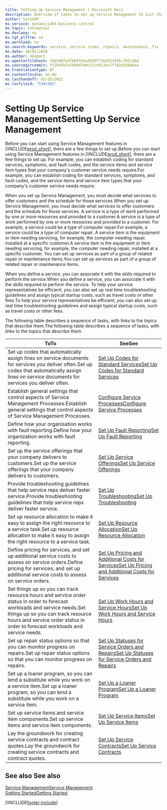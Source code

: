 ```yaml
---
title: Setting Up Service Management | Microsoft Docs
description: Overview of tasks to set up Service Management to suit the way that your organisations manages its services.
author: SorenGP
ms.service: dynamics365-business-central
ms.topic: conceptual
ms.devlang: na
ms.tgt_pltfrm: na
ms.workload: na
ms.search.keywords: service, service items, repairs, maintenance, fix
ms.date: 10/01/2020
ms.author: edupont
ms.openlocfilehash: fdb540fa5fbbf91da2b59f71b3523fd5c702c3bd
ms.sourcegitcommit: ff2b55b7e790447e0c1fcd5c2ec7f7610338ebaa
ms.translationtype: HT
ms.contentlocale: en-AU
ms.lasthandoff: 02/15/2021
ms.locfileid: "5391382"
---
```

# <a name="setting-up-service-management"></a><span data-ttu-id="9d50e-103">Setting Up Service Management</span><span class="sxs-lookup"><span data-stu-id="9d50e-103">Setting Up Service Management</span></span>
<span data-ttu-id="9d50e-104">Before you can start using Service Management features in [!INCLUDE[prod_short](includes/prod_short.md)], there are a few things to set up.</span><span class="sxs-lookup"><span data-stu-id="9d50e-104">Before you can start using Service Management features in [!INCLUDE[prod_short](includes/prod_short.md)], there are a few things to set up.</span></span> <span data-ttu-id="9d50e-105">For example, you can establish coding for standard services, symptoms, and fault codes, and the service items and service item types that your company's customer service needs require.</span><span class="sxs-lookup"><span data-stu-id="9d50e-105">For example, you can establish coding for standard services, symptoms, and fault codes, and the service items and service item types that your company's customer service needs require.</span></span>  

<span data-ttu-id="9d50e-106">When you set up Service Management, you must decide what services to offer customers and the schedule for those services.</span><span class="sxs-lookup"><span data-stu-id="9d50e-106">When you set up Service Management, you must decide what services to offer customers and the schedule for those services.</span></span> <span data-ttu-id="9d50e-107">A service is a type of work performed by one or more resources and provided to a customer.</span><span class="sxs-lookup"><span data-stu-id="9d50e-107">A service is a type of work performed by one or more resources and provided to a customer.</span></span> <span data-ttu-id="9d50e-108">For example, a service could be a type of computer repair.</span><span class="sxs-lookup"><span data-stu-id="9d50e-108">For example, a service could be a type of computer repair.</span></span> <span data-ttu-id="9d50e-109">A service item is the equipment or item needing servicing, for example, the computer needing repair, installed at a specific customer.</span><span class="sxs-lookup"><span data-stu-id="9d50e-109">A service item is the equipment or item needing servicing, for example, the computer needing repair, installed at a specific customer.</span></span> <span data-ttu-id="9d50e-110">You can set up services as part of a group of related repair or maintenance items.</span><span class="sxs-lookup"><span data-stu-id="9d50e-110">You can set up services as part of a group of related repair or maintenance items.</span></span>  
  
<span data-ttu-id="9d50e-111">When you define a service, you can associate it with the skills required to perform the service.</span><span class="sxs-lookup"><span data-stu-id="9d50e-111">When you define a service, you can associate it with the skills required to perform the service.</span></span> <span data-ttu-id="9d50e-112">To help your service representatives be efficient, you can also set up real time troubleshooting guidelines and assign typical startup costs, such as travel costs or other fees.</span><span class="sxs-lookup"><span data-stu-id="9d50e-112">To help your service representatives be efficient, you can also set up real time troubleshooting guidelines and assign typical startup costs, such as travel costs or other fees.</span></span>  

<span data-ttu-id="9d50e-113">The following table describes a sequence of tasks, with links to the topics that describe them.</span><span class="sxs-lookup"><span data-stu-id="9d50e-113">The following table describes a sequence of tasks, with links to the topics that describe them.</span></span>  
  
| <span data-ttu-id="9d50e-114">To</span><span class="sxs-lookup"><span data-stu-id="9d50e-114">To</span></span> | <span data-ttu-id="9d50e-115">See</span><span class="sxs-lookup"><span data-stu-id="9d50e-115">See</span></span> |
| --- | --- |
| <span data-ttu-id="9d50e-116">Set up codes that automatically assign lines on service documents for services you deliver often.</span><span class="sxs-lookup"><span data-stu-id="9d50e-116">Set up codes that automatically assign lines on service documents for services you deliver often.</span></span> |[<span data-ttu-id="9d50e-117">Set Up Codes for Standard Services</span><span class="sxs-lookup"><span data-stu-id="9d50e-117">Set Up Codes for Standard Services</span></span>](service-how-setup-service-coding.md)|
| <span data-ttu-id="9d50e-118">Establish general settings that control aspects of Service Management Processes.</span><span class="sxs-lookup"><span data-stu-id="9d50e-118">Establish general settings that control aspects of Service Management Processes.</span></span>|[<span data-ttu-id="9d50e-119">Configure Service Processes</span><span class="sxs-lookup"><span data-stu-id="9d50e-119">Configure Service Processes</span></span>](service-setup-service-processes.md)|
| <span data-ttu-id="9d50e-120">Define how your organisation works with fault reporting.</span><span class="sxs-lookup"><span data-stu-id="9d50e-120">Define how your organization works with fault reporting.</span></span> |[<span data-ttu-id="9d50e-121">Set Up Fault Reporting</span><span class="sxs-lookup"><span data-stu-id="9d50e-121">Set Up Fault Reporting</span></span>](service-how-setup-fault-reporting.md) |
| <span data-ttu-id="9d50e-122">Set up the service offerings that your company delivers to customers.</span><span class="sxs-lookup"><span data-stu-id="9d50e-122">Set up the service offerings that your company delivers to customers.</span></span>|[<span data-ttu-id="9d50e-123">Set Up Service Offerings</span><span class="sxs-lookup"><span data-stu-id="9d50e-123">Set Up Service Offerings</span></span>](service-how-setup-service-offerings.md)|
| <span data-ttu-id="9d50e-124">Provide troubleshooting guidelines that help service reps deliver faster service.</span><span class="sxs-lookup"><span data-stu-id="9d50e-124">Provide troubleshooting guidelines that help service reps deliver faster service.</span></span> |[<span data-ttu-id="9d50e-125">Set Up Troubleshooting</span><span class="sxs-lookup"><span data-stu-id="9d50e-125">Set Up Troubleshooting</span></span>](service-how-setup-troubleshooting.md) |
| <span data-ttu-id="9d50e-126">Set up resource allocation to make it easy to assign the right resource to a service task.</span><span class="sxs-lookup"><span data-stu-id="9d50e-126">Set up resource allocation to make it easy to assign the right resource to a service task.</span></span> |[<span data-ttu-id="9d50e-127">Set Up Resource Allocation</span><span class="sxs-lookup"><span data-stu-id="9d50e-127">Set Up Resource Allocation</span></span>](service-how-setup-resource-allocation.md) |
| <span data-ttu-id="9d50e-128">Define pricing for services, and set up additional service costs to assess on service orders.</span><span class="sxs-lookup"><span data-stu-id="9d50e-128">Define pricing for services, and set up additional service costs to assess on service orders.</span></span> |[<span data-ttu-id="9d50e-129">Set Up Pricing and Additional Costs for Services</span><span class="sxs-lookup"><span data-stu-id="9d50e-129">Set Up Pricing and Additional Costs for Services</span></span>](service-how-setup-service-costs-pricing.md)|
| <span data-ttu-id="9d50e-130">Set things up so you can track resource hours and service order status in order to forecast workloads and service needs.</span><span class="sxs-lookup"><span data-stu-id="9d50e-130">Set things up so you can track resource hours and service order status in order to forecast workloads and service needs.</span></span>|[<span data-ttu-id="9d50e-131">Set Up Work Hours and Service Hours</span><span class="sxs-lookup"><span data-stu-id="9d50e-131">Set Up Work Hours and Service Hours</span></span>](service-how-setup-work-service-hours.md)|
| <span data-ttu-id="9d50e-132">Set up repair status options so that you can monitor progress on repairs.</span><span class="sxs-lookup"><span data-stu-id="9d50e-132">Set up repair status options so that you can monitor progress on repairs.</span></span> | [<span data-ttu-id="9d50e-133">Set Up Statuses for Service Orders and Repairs</span><span class="sxs-lookup"><span data-stu-id="9d50e-133">Set Up Statuses for Service Orders and Repairs</span></span>](service-order-repair-status.md)|
| <span data-ttu-id="9d50e-134">Set up a loaner program, so you can lend a substitute while you work on a service item.</span><span class="sxs-lookup"><span data-stu-id="9d50e-134">Set up a loaner program, so you can lend a substitute while you work on a service item.</span></span> |[<span data-ttu-id="9d50e-135">Set Up a Loaner Program</span><span class="sxs-lookup"><span data-stu-id="9d50e-135">Set Up a Loaner Program</span></span>](service-how-setup-loaner-program.md) |
| <span data-ttu-id="9d50e-136">Set up service items and service item components.</span><span class="sxs-lookup"><span data-stu-id="9d50e-136">Set up service items and service item components.</span></span> |[<span data-ttu-id="9d50e-137">Set Up Service Items</span><span class="sxs-lookup"><span data-stu-id="9d50e-137">Set Up Service Items</span></span>](service-how-setup-service-items.md) |
| <span data-ttu-id="9d50e-138">Lay the groundwork for creating service contracts and contract quotes.</span><span class="sxs-lookup"><span data-stu-id="9d50e-138">Lay the groundwork for creating service contracts and contract quotes.</span></span> |[<span data-ttu-id="9d50e-139">Set Up Service Contracts</span><span class="sxs-lookup"><span data-stu-id="9d50e-139">Set Up Service Contracts</span></span>](service-how-setup-service-contracts.md) |

## <a name="see-also"></a><span data-ttu-id="9d50e-140">See also </span><span class="sxs-lookup"><span data-stu-id="9d50e-140">See also</span></span>
[<span data-ttu-id="9d50e-141">Service Management</span><span class="sxs-lookup"><span data-stu-id="9d50e-141">Service Management</span></span>](service-service.md)  
[<span data-ttu-id="9d50e-142">Getting Started</span><span class="sxs-lookup"><span data-stu-id="9d50e-142">Getting Started</span></span>](product-get-started.md)  


[!INCLUDE[footer-include](includes/footer-banner.md)]